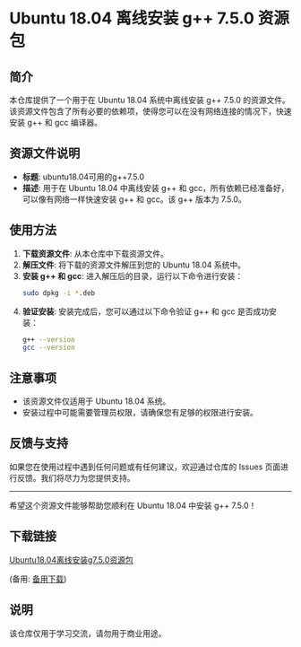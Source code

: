 # Ubuntu 18.04 离线安装 g++ 7.5.0 资源包

## 简介

本仓库提供了一个用于在 Ubuntu 18.04 系统中离线安装 g++ 7.5.0 的资源文件。该资源文件包含了所有必要的依赖项，使得您可以在没有网络连接的情况下，快速安装 g++ 和 gcc 编译器。

## 资源文件说明

- **标题**: ubuntu18.04可用的g++7.5.0
- **描述**: 用于在 Ubuntu 18.04 中离线安装 g++ 和 gcc，所有依赖已经准备好，可以像有网络一样快速安装 g++ 和 gcc。该 g++ 版本为 7.5.0。

## 使用方法

1. **下载资源文件**: 从本仓库中下载资源文件。
2. **解压文件**: 将下载的资源文件解压到您的 Ubuntu 18.04 系统中。
3. **安装 g++ 和 gcc**: 进入解压后的目录，运行以下命令进行安装：
   ```bash
   sudo dpkg -i *.deb
   ```
4. **验证安装**: 安装完成后，您可以通过以下命令验证 g++ 和 gcc 是否成功安装：
   ```bash
   g++ --version
   gcc --version
   ```

## 注意事项

- 该资源文件仅适用于 Ubuntu 18.04 系统。
- 安装过程中可能需要管理员权限，请确保您有足够的权限进行安装。

## 反馈与支持

如果您在使用过程中遇到任何问题或有任何建议，欢迎通过仓库的 Issues 页面进行反馈。我们将尽力为您提供支持。

---

希望这个资源文件能够帮助您顺利在 Ubuntu 18.04 中安装 g++ 7.5.0！

## 下载链接
[Ubuntu18.04离线安装g7.5.0资源包](https://pan.quark.cn/s/e61c55d807c1) 

(备用: [备用下载](https://pan.baidu.com/s/16pfb8sTlUQb07RKjaNT6EQ?pwd=1234))

## 说明

该仓库仅用于学习交流，请勿用于商业用途。
